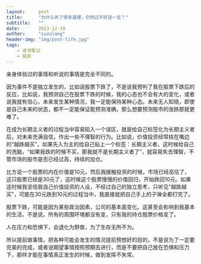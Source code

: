 ```yaml
---
layout:     post
title:      "为什么听了很多道理，仍然过不好这一生？"
subtitle:   ""
date:       2023-12-19
author:     "suzulang"
header-img: "img/post-life.jpg"
tags:
    - 读书笔记
    - 投资
---
```


亲身体验过的事情和听说的事情是完全不同的。

因为事件不是独立发生的，比如说股票下跌了，不是说我预判了我在股票下跌后的反应，比如说，我预测自己在股票下跌的时候，我的心态也不会有大的变化，或者说我就有信心，未来发生某种情况，我一定能保持某种心态。未来无人知晓，即使是自己未来的状态，都不一定能保证能预测准确，那么想要预测股市的涨跌那就更难了。

在成为长期主义者的过程当中容易陷入一个误区，就是给自己标签化为长期主义者后，对未来充满自信，作出一些不理智的行为。比如说，价值投资经常挂在嘴边的“越跌越买”，如果先入为主的给自己贴上一个标签：长期主义者，这时候给自己的洗脑，“如果我跌的时候不买，那我就不是长期主义者了”，就容易失去理智，不管市场的股市是否已经过高，持续的加仓。

比方说一个股票的内在价值是10元，然后我接触投资的时候，市场已经高估了，这只股票已经是30元了，这时候这个股票慢慢的价值回归，开始跌回10元。如果这时候我坚信我自己价值投资的人设，不经过自己的独立思考，只听见“越跌越买”，可能在30元跌到10元的过程当中，我直接就把自己手上的子弹全都打完了。

股票下跌，可能是因为某些政治因素，公司的基本面变化。这甚至会影响到我基本的生活，不是说，所有的周围环境都没有变，只有我的持仓股票价格变了。

人在压力和恐惧下，会退化为野兽，为了生存无所不为。

所以提前做事情，把各种可能会发生的情况提前预想好的目的，不是说为了一定要完美的完成，或者说期望事情按照预期去进行，而是不要把自己放在恐惧和压力下，那样才能在事情真正发生的时候，做到发挥不失常。
